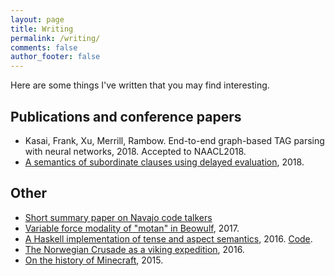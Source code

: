 ```yaml
---
layout: page
title: Writing
permalink: /writing/
comments: false
author_footer: false
---
```


Here are some things I've written that you may find interesting.

## Publications and conference papers

* Kasai, Frank, Xu, Merrill, Rambow. End-to-end graph-based TAG parsing with neural networks, 2018. Accepted to NAACL2018.
* [A semantics of subordinate clauses using delayed evaluation](/files/Sense_Abstraction_2018.pdf), 2018.

## Other
* [Short summary paper on Navajo code talkers](/files/NavajoCodeTalkers.pdf)
* [Variable force modality of "motan" in Beowulf](https://ling.auf.net/lingbuzz/003541), 2017.
* [A Haskell implementation of tense and aspect semantics](/files/tenses/Final_Project.pdf), 2016.
[Code](/files/tenses/tenses.zip).
* [The Norwegian Crusade as a viking expedition](/files/Jorsalafari.pdf), 2016.
* [On the history of Minecraft](http://www.packerintersections.com/the-history-of-minecraft-how-a-swedish-indie-game-came-to-dominate-the-world.html), 2015.
